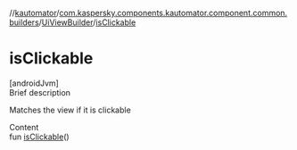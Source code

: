 //[kautomator](../../index.md)/[com.kaspersky.components.kautomator.component.common.builders](../index.md)/[UiViewBuilder](index.md)/[isClickable](is-clickable.md)



# isClickable  
[androidJvm]  
Brief description  


Matches the view if it is clickable

  
Content  
fun [isClickable](is-clickable.md)()  




